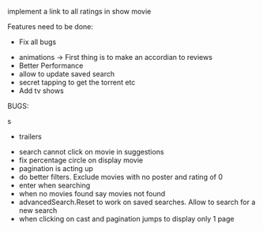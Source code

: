 implement a link to all ratings in show movie

Features need to be done:

<!-- - Save advanced Searches -->
<!-- - Click on Cast to get relevant Movies -->
<!-- - Create search Top actors movies -->
<!-- - Reviews -->
<!-- - Spinner -->

<!-- - Mobile -->

- Fix all bugs

* animations -> First thing is to make an accordian to reviews
* Better Performance
* allow to update saved search
* secret tapping to get the torrent etc
* Add tv shows

BUGS:

<!-- - url for advanced search -->s

- trailers
<!-- - sliders -->
- search cannot click on movie in suggestions
- fix percentage circle on display movie
- pagination is acting up
- do better filters. Exclude movies with no poster and rating of 0
- enter when searching
- when no movies found say movies not found
- advancedSearch.Reset to work on saved searches. Allow to search for a new search
- when clicking on cast and pagination jumps to display only 1 page
